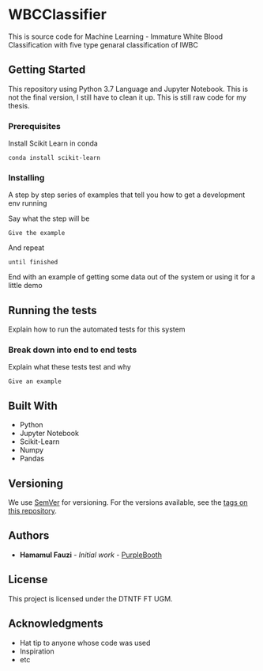 # WBCClassifier
This is source code for Machine Learning - Immature White Blood Classification with five type genaral classification of IWBC

## Getting Started

This repository using Python 3.7 Language and Jupyter Notebook.
This is not the final version, I still have to clean it up. 
This is still raw code for my thesis.

### Prerequisites

Install Scikit Learn in conda

```
conda install scikit-learn
```

### Installing

A step by step series of examples that tell you how to get a development env running

Say what the step will be

```
Give the example
```

And repeat

```
until finished
```

End with an example of getting some data out of the system or using it for a little demo

## Running the tests

Explain how to run the automated tests for this system

### Break down into end to end tests

Explain what these tests test and why

```
Give an example
```


## Built With

* Python
* Jupyter Notebook
* Scikit-Learn
* Numpy
* Pandas

## Versioning

We use [SemVer](http://semver.org/) for versioning. For the versions available, see the [tags on this repository](https://github.com/your/project/tags). 

## Authors

* **Hamamul Fauzi** - *Initial work* - [PurpleBooth](https://github.com/hamamulfz)


## License

This project is licensed under the DTNTF FT UGM.

## Acknowledgments

* Hat tip to anyone whose code was used
* Inspiration
* etc
